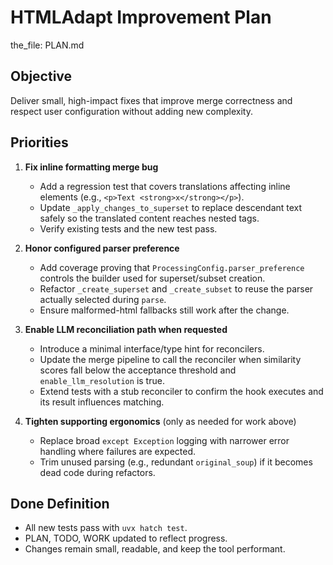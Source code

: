 # HTMLAdapt Improvement Plan

the_file: PLAN.md

## Objective
Deliver small, high-impact fixes that improve merge correctness and respect user configuration without adding new complexity.

## Priorities

1. **Fix inline formatting merge bug**
   - Add a regression test that covers translations affecting inline elements (e.g., `<p>Text <strong>x</strong></p>`).
   - Update `_apply_changes_to_superset` to replace descendant text safely so the translated content reaches nested tags.
   - Verify existing tests and the new test pass.

2. **Honor configured parser preference**
   - Add coverage proving that `ProcessingConfig.parser_preference` controls the builder used for superset/subset creation.
   - Refactor `_create_superset` and `_create_subset` to reuse the parser actually selected during `parse`.
   - Ensure malformed-html fallbacks still work after the change.

3. **Enable LLM reconciliation path when requested**
   - Introduce a minimal interface/type hint for reconcilers.
   - Update the merge pipeline to call the reconciler when similarity scores fall below the acceptance threshold and `enable_llm_resolution` is true.
   - Extend tests with a stub reconciler to confirm the hook executes and its result influences matching.

4. **Tighten supporting ergonomics** (only as needed for work above)
   - Replace broad `except Exception` logging with narrower error handling where failures are expected.
   - Trim unused parsing (e.g., redundant `original_soup`) if it becomes dead code during refactors.

## Done Definition
- All new tests pass with `uvx hatch test`.
- PLAN, TODO, WORK updated to reflect progress.
- Changes remain small, readable, and keep the tool performant.
